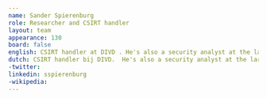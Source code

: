 ```yaml
---
name: Sander Spierenburg
role: Researcher and CSIRT handler
layout: team
appearance: 130
board: false
english: CSIRT handler at DIVD . He's also a security analyst at the largest Dutch telecom provider KPN, he works at the KPN-CERT.
dutch: CSIRT handler bij DIVD.  He's also a security analyst at the largest Dutch telecom provider KPN, he works at the KPN-CERT.
-twitter:
linkedin: sspierenburg
-wikipedia:
---
```

